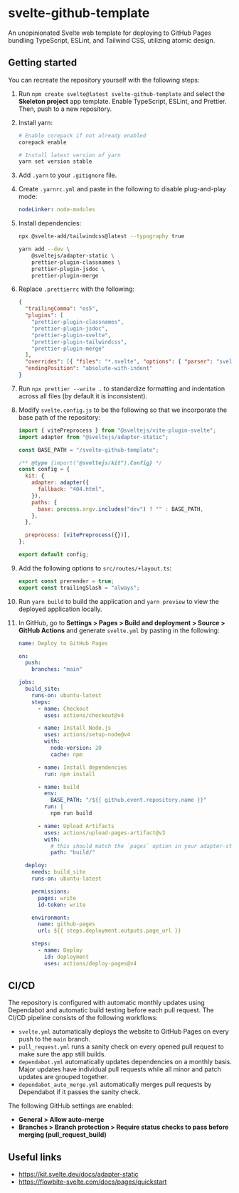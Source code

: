 # svelte-github-template

An unopinionated Svelte web template for deploying to GitHub Pages bundling TypeScript, ESLint, and Tailwind CSS, utilizing atomic design.

## Getting started

You can recreate the repository yourself with the following steps:

1.  Run `npm create svelte@latest svelte-github-template` and select the **Skeleton project** app template. Enable TypeScript, ESLint, and Prettier. Then, push to a new repository.

2.  Install yarn:

    ```bash
    # Enable corepack if not already enabled
    corepack enable

    # Install latest version of yarn
    yarn set version stable
    ```

3.  Add `.yarn` to your `.gitignore` file.

4.  Create `.yarnrc.yml` and paste in the following to disable plug-and-play mode:

    ```yaml
    nodeLinker: node-modules
    ```

5.  Install dependencies:

    ```bash
    npx @svelte-add/tailwindcss@latest --typography true

    yarn add --dev \
        @sveltejs/adapter-static \
        prettier-plugin-classnames \
        prettier-plugin-jsdoc \
        prettier-plugin-merge
    ```

6.  Replace `.prettierrc` with the following:

    ```json
    {
      "trailingComma": "es5",
      "plugins": [
        "prettier-plugin-classnames",
        "prettier-plugin-jsdoc",
        "prettier-plugin-svelte",
        "prettier-plugin-tailwindcss",
        "prettier-plugin-merge"
      ],
      "overrides": [{ "files": "*.svelte", "options": { "parser": "svelte" } }],
      "endingPosition": "absolute-with-indent"
    }
    ```

7.  Run `npx prettier --write .` to standardize formatting and indentation across all files (by default it is inconsistent).

8.  Modify `svelte.config.js` to be the following so that we incorporate the base path of the repository:

    ```js
    import { vitePreprocess } from "@sveltejs/vite-plugin-svelte";
    import adapter from "@sveltejs/adapter-static";
    
    const BASE_PATH = "/svelte-github-template";
    
    /** @type {import("@sveltejs/kit").Config} */
    const config = {
      kit: {
        adapter: adapter({
          fallback: "404.html",
        }),
        paths: {
          base: process.argv.includes("dev") ? "" : BASE_PATH,
        },
      },
    
      preprocess: [vitePreprocess({})],
    };
    
    export default config;
    ```

9.  Add the following options to `src/routes/+layout.ts`:

    ```js
    export const prerender = true;
    export const trailingSlash = "always";
    ```

10. Run `yarn build` to build the application and `yarn preview` to view the deployed application locally.

11. In GitHub, go to **Settings > Pages > Build and deployment > Source > GitHub Actions** and generate `svelte.yml` by pasting in the following:

    ```yml
    name: Deploy to GitHub Pages

    on:
      push:
        branches: "main"

    jobs:
      build_site:
        runs-on: ubuntu-latest
        steps:
          - name: Checkout
            uses: actions/checkout@v4

          - name: Install Node.js
            uses: actions/setup-node@v4
            with:
              node-version: 20
              cache: npm

          - name: Install dependencies
            run: npm install

          - name: build
            env:
              BASE_PATH: "/${{ github.event.repository.name }}"
            run: |
              npm run build

          - name: Upload Artifacts
            uses: actions/upload-pages-artifact@v3
            with:
              # this should match the `pages` option in your adapter-static options
              path: "build/"

      deploy:
        needs: build_site
        runs-on: ubuntu-latest

        permissions:
          pages: write
          id-token: write

        environment:
          name: github-pages
          url: ${{ steps.deployment.outputs.page_url }}

        steps:
          - name: Deploy
            id: deployment
            uses: actions/deploy-pages@v4
    ```

## CI/CD

The repository is configured with automatic monthly updates using Dependabot and automatic build testing before each pull request. The CI/CD pipeline consists of the following workflows:

- `svelte.yml` automatically deploys the website to GitHub Pages on every push to the `main` branch.
- `pull_request.yml` runs a sanity check on every opened pull request to make sure the app still builds.
- `dependabot.yml` automatically updates dependencies on a monthly basis. Major updates have individual pull requests while all minor and patch updates are grouped together.
- `dependabot_auto_merge.yml` automatically merges pull requests by Dependabot if it passes the sanity check.

The following GitHub settings are enabled:

- **General > Allow auto-merge**
- **Branches > Branch protection > Require status checks to pass before merging (pull_request_build)**

## Useful links

- https://kit.svelte.dev/docs/adapter-static
- https://flowbite-svelte.com/docs/pages/quickstart
